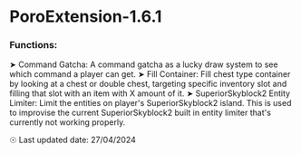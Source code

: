 # PoroExtension-1.6.1

### Functions:
 ➤ Command Gatcha: A command gatcha as a lucky draw system to see which command a player can get.
 ➤ Fill Container: Fill chest type container by looking at a chest or double chest, targeting specific inventory slot and filling that slot with an item with X amount of it.
 ➤ SuperiorSkyblock2 Entity Limiter: Limit the entities on player's SuperiorSkyblock2 island. This is used to improvise the current SuperiorSkyblock2 built in entity limiter that's currently not working properly.


☉ Last updated date: 27/04/2024
